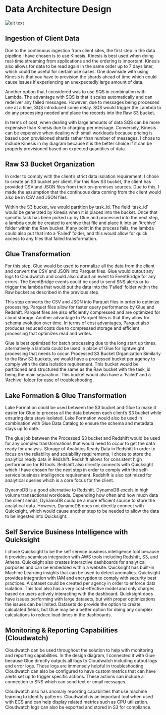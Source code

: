 # Data Architecture Design

![alt text](https://github.com/medicus/CCTExercise/main/ArchitectureDesign.jpg?raw=true)

## Ingestion of Client Data
Due to the continuous ingestion from client sites, the first step in the data pipeline I have chosen is to use Kinesis. Kinesis is best used when doing real-time streaming from applications and the ordering is important. Kinesis also allows for data to be read again in the same order up to 7 days later, which could be useful for certain use cases. One downside with using Kinesis is that you have to provision the shards ahead of time which could cause issues if experiencing an unexpectedly large amount of data. 

Another option that I considered was to use SQS in combination with Lambda. The advantage with SQS is that it scales automatically and can redeliver any failed messages. However, due to messages being processed one at a time, SQS introduced some delay. SQS would trigger the Lambda to do any processing needed and place the records into the Raw S3 bucket. 

In terms of cost, when dealing with large amounts of data SQS can be more expensive than Kinesis due to charging per message. Conversely, Kinesis can be expensive when dealing with small workloads because pricing is based upon provisioned shards rather than number of messages. I chose to include Kinesis in my diagram because it is the better choice if it can be properly provisioned based on expected quantities of data.

## Raw S3 Bucket Organization
In order to comply with the client’s strict data isolation requirement, I chose to create an S3 bucket per client. For this Raw S3 bucket, the client has provided CSV and JSON files from their on-premises sources. Due to this, I made the assumption that the continuous data coming from the client would also be in CSV and JSON files. 

Within the S3 bucket, we would partition by task_id. The field ‘task_id’ would be generated by kinesis when it is placed into the bucket. Once that specific task has been picked up by Glue and processed into the next step, a lambda could be created to archive that file and place it into an ‘Archive’ folder within the Raw bucket. If any point in the process fails, the lambda could also put that into a ‘Failed’ folder, and this would allow for quick access to any files that failed transformation. 

## Glue Transformation
For this step, Glue would be used to normalize all the data from the client and convert the CSV and JSON into Parquet files. Glue would output any logs to Cloudwatch and could also output an event to EventBridge for any errors. The EventBridge events could be used to send SNS alerts or to trigger the lambda that would put the data into the ‘Failed’ folder within the Raw bucket as described in the previous step.

This step converts the CSV and JSON into Parquet files in order to optimize processing. Parquet files allow for faster query performance by Glue and Redshift. Parquet files are also efficiently compressed and are optimized for cloud storage. Another advantage to Parquet files is that they allow for schema evolution over time. In terms of cost advantages, Parquet also produces reduced costs due to compressed storage and efficient processing that optimizes read and writes. 

Glue is best optimized for batch processing due to the long start up times, alternatively a lambda could be used in place of Glue for lightweight processing that needs to occur.
Processed S3 Bucket Organization
Similarly to the Raw S3 buckets, we would have a processed bucket per agency to comply with the data isolation requirement. This bucket would be partitioned and structured the same as the Raw bucket with the task_id being the main separation. This bucket would also have a ‘Failed’ and a ‘Archive’ folder for ease of troubleshooting. 

## Lake Formation & Glue Transformation
Lake Formation could be used between the S3 bucket and Glue to make it easier for Glue to process all the data between each client’s S3 bucket while ensuring data stays isolated. Lake Formation would also be used in combination with Glue Data Catalog to ensure the schema and metadata stays up to date. 

The glue job between the Processed S3 bucket and Redshift would be used for any complex transformations that would need to occur to get the data ready for analysis. 
Storage of Analytics Ready Data in Redshift
In order to focus on the reliability and scalability requirements, I chose to store the analytics ready data in Redshift. Redshift allows for consistent high performance for BI tools. Redshift also directly connects with Quicksight which I have chosen for the next step in order to comply with the self-service business intelligence requirement. Redshift is also optimized for analytical queries which is a core focus for the client.

DynamoDB is a good alternative to Redshift. DynamoDB excels in high volume transactional workloads. Depending how often and how much data the client sends, DynamoDB could be a more efficient source to store the analytical data. However, DynamoDB does not directly connect with Quicksight, which would cause another step to be needed to allow the data to be ingested into Quicksight.

## Self Service Business Intelligence with Quicksight
I chose Quicksight to be the self service business intelligence tool because it provides seamless integration with AWS tools including Redshift, S3, and Athena. Quicksight also creates interactive dashboards for analytical purposes and can be embedded within a website. Quicksight has built-in Machine Learning insights that can be used to detect anomalies. Quicksight provides integration with IAM and encryption to comply with security best practices. A dataset could be created per agency in order to enforce data isolation. This tool also has a very cost-effective model and only charges based on users actively interacting with the dashboard. Quicksight does have issues performing with large datasets, but with proper optimizations the issues can be limited. Datasets do provide the option to create calculated fields, but Glue may be a better option for doing any complex calculations to reduce load times in the dashboards.

## Monitoring & Reporting Capabilities (Cloudwatch)
Cloudwatch can be used throughout the solution to help with monitoring and reporting capabilities. In the design diagram, I connected it with Glue because Glue directly outputs all logs to Cloudwatch including output logs and error logs. These logs are immensely helpful in troubleshooting. Cloudwatch can also be configured to have custom metrics that can have alerts set up to trigger specific actions. These actions can include a connection to SNS which can send text or email messages.

Cloudwatch also has anomaly reporting capabilities that use machine learning to identify patterns. Cloudwatch is an important tool when used with ECS and can help display related metrics such as CPU utilization. Cloudwatch logs can also be exported and stored in S3 for compliance. 
